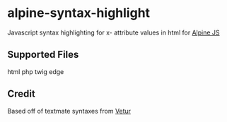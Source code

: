 # alpine-syntax-highlight

Javascript syntax highlighting for x- attribute values in html for [Alpine JS](https://alpinejs.dev/)

## Supported Files

html
php
twig
edge

## Credit

Based off of textmate syntaxes from [Vetur](https://github.com/vuejs/vetur)
